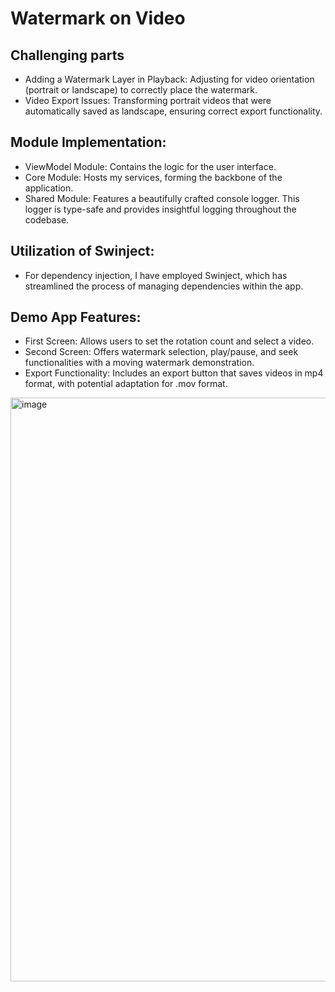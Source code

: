# Watermark on Video

## Challenging parts
- Adding a Watermark Layer in Playback: Adjusting for video orientation (portrait or landscape) to correctly place the watermark.
- Video Export Issues: Transforming portrait videos that were automatically saved as landscape, ensuring correct export functionality.

## Module Implementation:
- ViewModel Module: Contains the logic for the user interface.
- Core Module: Hosts my services, forming the backbone of the application.
- Shared Module: Features a beautifully crafted console logger. This logger is type-safe and provides insightful logging throughout the codebase.
## Utilization of Swinject: 
- For dependency injection, I have employed Swinject, which has streamlined the process of managing dependencies within the app.
## Demo App Features:
- First Screen: Allows users to set the rotation count and select a video.
- Second Screen: Offers watermark selection, play/pause, and seek functionalities with a moving watermark demonstration.
- Export Functionality: Includes an export button that saves videos in mp4 format, with potential adaptation for .mov format.

<img width="934" alt="image" src="https://github.com/johnharutyunyan/WatermarkForRenderForest/assets/26871856/ce007a85-3f10-4122-9870-3f19350802d1">

